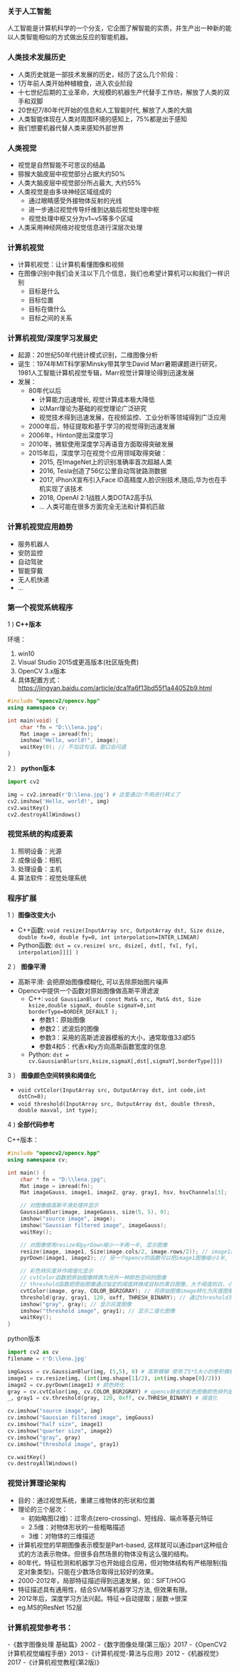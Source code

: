 ### 关于人工智能

人工智能是计算机科学的一个分支，它企图了解智能的实质，并生产出一种新的能以人类智能相似的方式做出反应的智能机器。

### 人类技术发展历史

- 人类历史就是一部技术发展的历史，经历了这么几个阶段：
- 1万年前人类开始种植粮食，进入农业阶段
- 十七世纪后期的工业革命，大规模的机器生产代替手工作坊，解放了人类的双手和双脚
- 20世纪7/80年代开始的信息和人工智能时代, 解放了人类的大脑
- 人类智能体现在人类对周围环境的感知上，75%都是出于感知
- 我们想要机器代替人类来感知外部世界

### 人类视觉

- 视觉是自然智能不可思议的结晶
- 猕猴大脑皮层中视觉部分占据大约50%
- 人类大脑皮层中视觉部分所占最大, 大约55%
- 人类视觉是由多块神经区域组成的
    * 通过眼睛感受外接物体反射的光线
    * 进一步通过视觉传导纤维到达脑后视觉处理中枢
    * 视觉处理中枢又分为v1~v5等多个区域
- 人类采用神经网络对视觉信息进行深层次处理

### 计算机视觉

- 计算机视觉：让计算机看懂图像和视频
- 在图像识别中我们会关注以下几个信息，我们也希望计算机可以和我们一样识别
    * 目标是什么
    * 目标位置
    * 目标在做什么
    * 目标之间的关系

### 计算机视觉/深度学习发展史

- 起源：20世纪50年代统计模式识别，二维图像分析
- 诞生：1974年MIT科学家Minsky带其学生David Marr暑期课题进行研究，1981人工智能计算机视觉专辑，Marr视觉计算理论得到迅速发展
- 发展：
    * 80年代以后
        * 计算能力迅速增长, 视觉计算成本极大降低
        * 以Marr理论为基础的视觉理论广泛研究
        * 视觉技术得到迅速发展，在视频监控、工业分析等领域得到广泛应用
    * 2000年后，特征提取和基于学习的视觉得到迅速发展
    * 2006年，Hinton提出深度学习
    * 2010年，微软使用深度学习再语音方面取得突破发展
    * 2015年后，深度学习在视觉个应用领域取得突破：
        * 2015, 在ImageNet上的识别准确率首次超越人类
        * 2016, Tesla创造了56亿公里自动驾驶路测数据
        * 2017, iPhonX宣布引入Face ID高精度人脸识别技术,随后,华为也在手机实现了该技术
        * 2018, OpenAI 2:1战胜人类DOTA2高手队
        * ... 人类可能在很多方面完全无法和计算机匹敌

### 计算机视觉应用趋势

- 服务机器人
- 安防监控
- 自动驾驶
- 智能穿戴
- 无人机快递
- ...

### 第一个视觉系统程序

1 ) **C++版本**

环境：
1. win10
2. Visual Studio 2015或更高版本(社区版免费)
3. OpenCV 3.x版本
4. 具体配置方式：https://jingyan.baidu.com/article/dca1fa6f13bd55f1a44052b9.html

```cpp
#include "opencv2/opencv.hpp"
using namespace cv;

int main(void) {
    char *fn = "D:\\lena.jpg";
    Mat image = imread(fn);
    imshow("Hello, world!", image);
    waitKey(0); // 不加这句话，窗口会闪退
}
```

2 ） **python版本**

```python
import cv2

img = cv2.imread(r'D:\lena.jpg') # 这里通过r不用进行转义了
cv2.imshow('Hello, world!', img)
cv2.waitKey()
cv2.destroyAllWindows()
```

### 视觉系统的构成要素

1. 照明设备：光源
2. 成像设备：相机
3. 处理设备：主机
4. 算法软件：视觉处理系统

### 程序扩展

1 ）**图像改变大小**

- C++函数: `void resize(InputArray src, OutputArray dst, Size dsize, double fx=0, double fy=0, int interpolation=INTER_LINEAR)`
- Python函数: `dst = cv.resize( src, dsize[, dst[, fx[, fy[, interpolation]]]] )`

2 ） **图像平滑**

- 高斯平滑: 会把原始图像模糊化, 可以去除原始图片噪声
- Opencv中提供一个函数对原始图像做高斯平滑滤波
    * C++: `void GaussianBlur( const Mat& src, Mat& dst, Size ksize,double sigmaX, double sigmaY=0,int borderType=BORDER_DEFAULT );`
        * 参数1：原始图像
        * 参数2：滤波后的图像
        * 参数3：采用的高斯滤波器模板的大小，通常取值3*3或5*5
        * 参数4和5：代表x和y方向高斯函数宽度的信息
    * Python: `dst = cv.GaussianBlur(src,ksize,sigmaX[,dst[,sigmaY[,borderType]]])`

3 ） **图像颜色空间转换和阈值化**

- `void cvtColor(InputArray src, OutputArray dst, int code,int dstCn=0);`
- `void threshold(InputArray src, OutputArray dst, double thresh, double maxval, int type);`

4 ) **全部代码参考**

C++版本：

```cpp
#include "opencv2/opencv.hpp"
using namespace cv;

int main() {
    char * fn = "D:\\lena.jpg";
    Mat image = imread(fn);
    Mat imageGauss, image1, image2, gray, gray1, hsv, hsvChannels[3];

    // 对图像做高斯平滑处理并显示
    GaussianBlur(image, imageGauss, size(5, 5), 0);
    imshow("source image", image);
    imshow("Gaussian filtered image", imageGauss);
    waitKey();

    // 对图像使用resize和pyrDown缩小一半再一半, 显示图像
    resize(image, image1, Size(image.cols/2, image.rows/2)); // image1的大小就是原始图像image宽和高的一半
    pyrDown(image1, image2); // 另一个opencv的函数可以把image1图像缩小1半, 变为image2的图像(原始图像的1/4)

    // 彩色转灰度并作阈值化显示
    // cvtColor函数把原始图像转换为另外一种颜色空间的图像
    // threshold函数把原始图像通过指定的阈值转换成目标的黑白图像，大于阈值则白，小于则黑
    cvtColor(image, gray, COLOR_BGR2GRAY); // 将原始图像image转化为灰度图像, COLOR_BGR2GRAY 表示BGR三通道的图像向灰度图像的转换
    threshold(gray, gray1, 120, oxff, THRESH_BINARY); // 通过threshold完成了从gray到二值化图像gray1的转换，大于阈值120的所有的像素值都设置为16进制的ff白色
    imshow("gray", gray); // 显示灰度图像
    imshow("threshold image", gray1); // 显示二值化图像
    waitKey();
}
```

python版本

```python
import cv2 as cv
filename = r'D:\lena.jpg'

imgGauss = cv.GaussianBlur(img, (5,5), 0) # 高斯模糊 使用了5*5大小的卷积模板
image1 = cv.resize(img, (int(img.shape[1]/2), int(img.shape[0]/2)))
image2 = cv.pyrDown(image1) # 颜色转化
gray = cv.cvtColor(img, cv.COLOR_BGR2GRAY) # opencv缺省的彩色图像颜色排列是BGR模式与RGB模式略有区别
_, gray1 = cv.threshold(gray, 120, 0xff, cv.THRESH_BINARY) # 阈值化

cv.imshow("source image", img)
cv.imshow("Gaussian filtered image", imgGauss)
cv.imshow("half size", image1)
cv.imshow("quarter size", image2)
cv.imshow("gray", gray)
cv.imshow("threshold image", gray1)

cv.waitKey()
cv.destroyAllWindows()
```

### 视觉计算理论架构

- 目的：通过视觉系统，重建三维物体的形状和位置
- 理论的三个层次：
    * 初始略图(2维)：过零点(zero-crossing)、短线段、端点等基元特征
    * 2.5维：对物体形状的一些粗略描述
    * 3维：对物体的三维描述
- 计算机视觉的早期图像表示模型是Part-based, 这样就可以通过part这种组合式的方法表示物体。但很多自然场景的物体没有这么强的结构。
- 80年代，特征检测和机器学习也开始组合应用，但对物体结构有严格限制(指定对象类型)。只能在少数场合取得比较好的效果。
- 2000-2012年，局部特征描述得到迅速发展，如：SIFT/HOG
- 特征描述具有通用性，结合SVM等机器学习方法, 但效果有限。
- 2012年后，深度学习方法兴起。特征->自动提取；层数->很深
- eg.MS的ResNet 152层

### 计算机视觉参考书：

-《数字图像处理 基础篇》2002
-《数字图像处理(第三版)》2017
-《OpenCV2计算机视觉编程手册》2013
-《计算机视觉-算法与应用》2012
-《机器视觉》2017
-《计算机视觉教程(第2版)》